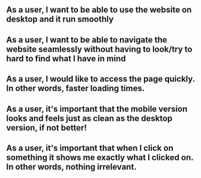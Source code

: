 ## As a user, I want to be able to use the website on desktop and it run smoothly

## As a user, I want to be able to navigate the website seamlessly without having to look/try to hard to find what I have in mind

## As a user, I would like to access the page quickly. In other words, faster loading times.

## As a user, it's important that the mobile version looks and feels just as clean as the desktop version, if not better!

## As a user, it's important that when I click on something it shows me exactly what I clicked on. In other words, nothing irrelevant.
